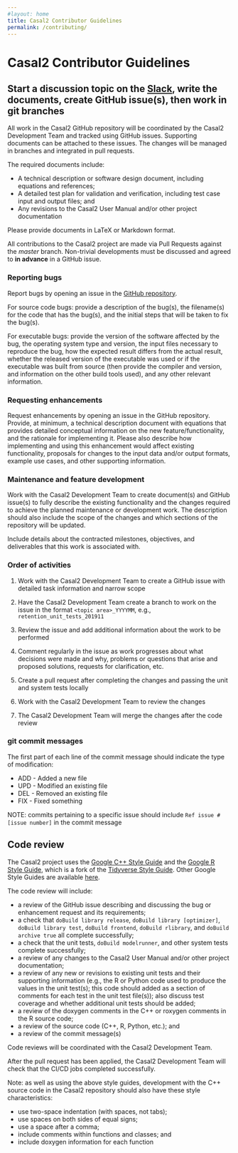 ```yaml
---
#layout: home
title: Casal2 Contributor Guidelines
permalink: /contributing/
---
```


# Casal2 Contributor Guidelines

## Start a discussion topic on the [Slack](https://join.slack.com/t/casal2workspace/shared_invite/zt-2ko29a60h-jJpdINxi4OSb~tVNe0nRrQ), write the documents, create GitHub issue(s), then work in git branches

All work in the Casal2 GitHub repository will be coordinated by the Casal2 Development Team and tracked using GitHub issues. Supporting documents can be attached to these issues. The changes will be managed in branches and integrated in pull requests.

The required documents include:

- A technical description or software design document, including equations and references;
- A detailed test plan for validation and verification, including test case input and output files; and
- Any revisions to the Casal2 User Manual and/or other project documentation

Please provide documents in LaTeX or Markdown format.

All contributions to the Casal2 project are made via Pull Requests against the *master* branch. Non-trivial developments must be discussed and agreed to **in advance** in a GitHub issue.

### Reporting bugs

Report bugs by opening an issue in the [GitHub repository](https://github.com/Casal2/Casal2/issues).

For source code bugs: provide a description of the bug(s), the filename(s) for the code that has the bug(s), and the initial steps that will be taken to fix the bug(s).

For executable bugs: provide the version of the software affected by the bug, the operating system type and version, the input files necessary to reproduce the bug, how the expected result differs from the actual result, whether the released version of the executable was used or if the executable was built from source (then provide the compiler and version, and information on the other build tools used), and any other relevant information.

### Requesting enhancements

Request enhancements by opening an issue in the GitHub repository. Provide, at minimum, a technical description document with equations that provides detailed conceptual information on the new feature/functionality, and the rationale for implementing it. Please also describe how implementing and using this enhancement would affect existing functionality, proposals for changes to the input data and/or output formats, example use cases, and other supporting information.

### Maintenance and feature development

Work with the Casal2 Development Team to create document(s) and GitHub issue(s) to fully describe the existing functionality and the changes required to achieve the planned maintenance or development work. The description should also include the scope of the changes and which sections of the repository will be updated.

Include details about the contracted milestones, objectives, and deliverables that this work is associated with.

### Order of activities

1. Work with the Casal2 Development Team to create a GitHub issue with detailed task information and narrow scope

2. Have the Casal2 Development Team create a branch to work on the issue in the format `<topic area>_YYYYMM`, e.g., `retention_unit_tests_201911`

3. Review the issue and add additional information about the work to be performed

4. Comment regularly in the issue as work progresses about what decisions were made and why, problems or questions that arise and proposed solutions, requests for clarification, etc.

5. Create a pull request after completing the changes and passing the unit and system tests locally

6. Work with the Casal2 Development Team to review the changes

7. The Casal2 Development Team will merge the changes after the code review

### git commit messages

The first part of each line of the commit message should indicate the type of modification:

- ADD - Added a new file
- UPD - Modified an existing file
- DEL - Removed an existing file
- FIX - Fixed something

NOTE: commits pertaining to a specific issue should include `Ref issue #[issue number]` in the commit message

## Code review

The Casal2 project uses the [Google C++ Style Guide](https://google.github.io/styleguide/cppguide.html) and the [Google R Style Guide](https://google.github.io/styleguide/Rguide.html), which is a fork of the [Tidyverse Style Guide](https://style.tidyverse.org/). Other Google Style Guides are available [here](https://google.github.io/styleguide/).

The code review will include:

- a review of the GitHub issue describing and discussing the bug or enhancement request and its requirements;
- a check that `doBuild library release`, `doBuild library [optimizer]`, `doBuild library test`, `doBuild frontend`, `doBuild rlibrary`, and `doBuild archive true` all complete successfully;
- a check that the unit tests, `doBuild modelrunner`, and other system tests complete successfully;
- a review of any changes to the Casal2 User Manual and/or other project documentation;
- a review of any new or revisions to existing unit tests and their supporting information (e.g., the R or Python code used to produce the values in the unit test(s); this code should added as a section of comments for each test in the unit test file(s)); also discuss test coverage and whether additional unit tests should be added;
- a review of the doxygen comments in the C++ or roxygen comments in the R source code;
- a review of the source code (C++, R, Python, etc.); and
- a review of the commit message(s)

Code reviews will be coordinated with the Casal2 Development Team.

After the pull request has been applied, the Casal2 Development Team will check that the CI/CD jobs completed successfully.

Note: as well as using the above style guides, development with the C++ source code in the Casal2 repository should also have these style characteristics:

- use two-space indentation (with spaces, not tabs);
- use spaces on both sides of equal signs;
- use a space after a comma;
- include comments within functions and classes; and
- include doxygen information for each function

